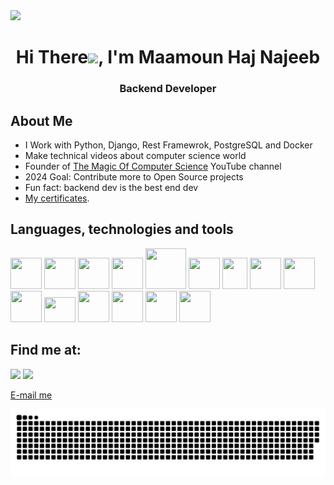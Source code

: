 <!-- ![](https://komarev.com/ghpvc/?username=maamounhajnajeeb&style=for-the-badge) -->

<a href="https://github.com/elMeniwy">
<!--  <img width="100%" height="auto" src="https://i.imgur.com/iXuL1HG.png" height="175px"/> -->
 <img src="https://github.githubassets.com/images/modules/site/social-cards/github-social.png" />
</a>

<h1 align="center">Hi There<img src="https://raw.githubusercontent.com/MartinHeinz/MartinHeinz/master/wave.gif" width="30px">, I'm Maamoun Haj Najeeb</h1>
<h3 align="center">Backend Developer</h3>

## About Me
* I Work with Python, Django, Rest Framewrok, PostgreSQL and Docker
* Make technical videos about computer science world
* Founder of [The Magic Of Computer Science](https://www.youtube.com/@themagicofcomputerscience3270) YouTube channel
* 2024 Goal: Contribute more to Open Source projects
* Fun fact: backend dev is the best end dev
* [My certificates](https://github.com/maamounhajnajeeb/Certificates).


## Languages, technologies and tools
<div sytle="display: flex; flex-direction: row">
          <img src="https://cdn.jsdelivr.net/gh/devicons/devicon@latest/icons/python/python-original.svg" width="50px" height="50px"/>
          <img src="https://cdn.jsdelivr.net/gh/devicons/devicon@latest/icons/django/django-plain-wordmark.svg" width="50px" height="50px" />
          <img src="https://cdn.jsdelivr.net/gh/devicons/devicon@latest/icons/djangorest/djangorest-original.svg" width="50px" height="50px" />
          <img src="https://cdn.jsdelivr.net/gh/devicons/devicon@latest/icons/postgresql/postgresql-plain.svg" width="50px" height="50px" />
          <img src="https://cdn.jsdelivr.net/gh/devicons/devicon@latest/icons/pytest/pytest-original.svg" width="65px" height="65px" />
          <img src="https://cdn.jsdelivr.net/gh/devicons/devicon@latest/icons/sqlite/sqlite-original.svg" width="50px" height="50px" />
          <img src="https://cdn.jsdelivr.net/gh/devicons/devicon@latest/icons/docker/docker-original.svg" width="40px" height="50px" />
          <img src="https://cdn.jsdelivr.net/gh/devicons/devicon@latest/icons/postman/postman-original.svg" width="50px" height="50px" />
          <img src="https://cdn.jsdelivr.net/gh/devicons/devicon@latest/icons/git/git-original.svg" width="50px" height="50px" />
          <img src="https://cdn.jsdelivr.net/gh/devicons/devicon@latest/icons/github/github-original.svg" width="50px" height="50px" />
          <img src="https://cdn.jsdelivr.net/gh/devicons/devicon@latest/icons/javascript/javascript-original.svg" width="50px" height="40px" />
          <img src="https://cdn.jsdelivr.net/gh/devicons/devicon@latest/icons/json/json-original.svg" width="50px" height="50px" />
          <img src="https://cdn.jsdelivr.net/gh/devicons/devicon@latest/icons/html5/html5-original.svg" width="50px" height="50px" />
          <img src="https://cdn.jsdelivr.net/gh/devicons/devicon@latest/icons/css3/css3-original.svg" width="50px" height="50px" />
          <img src="https://cdn.jsdelivr.net/gh/devicons/devicon@latest/icons/vscode/vscode-original.svg" width="50px" height="50px" />
</div>


## Find me at:
<a href = "https://www.linkedin.com/in/maamoun-hajnajeeb/" target="_blank"><img src="https://img.icons8.com/fluent/48/000000/linkedin.png"/></a>
<a href = "https://www.youtube.com/@themagicofcomputerscience3270" target="_blank"><img src="https://img.icons8.com/fluent/48/000000/youtube.png"/></a>


[E-mail me](mailto:maamoun.haj.najeeb@gmail.com "Maamoun's email")


<img src="https://raw.githubusercontent.com/pythondeveloper6/pythondeveloper6/output/snake.svg" alt="Snake animation" />
